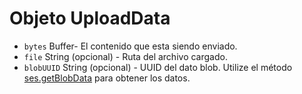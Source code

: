 # Objeto UploadData

* `bytes` Buffer- El contenido que esta siendo enviado.
* `file` String (opcional) - Ruta del archivo cargado.
* `blobUUID` String (opcional) - UUID del dato blob. Utilize el método [ses.getBlobData](../session.md#sesgetblobdataidentifier) para obtener los datos.
